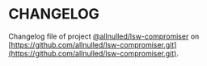 # CHANGELOG

Changelog file of project [@allnulled/lsw-compromiser](https://github.com/allnulled/lsw-compromiser.git) on [https://github.com/allnulled/lsw-compromiser.git](https://github.com/allnulled/lsw-compromiser.git).
